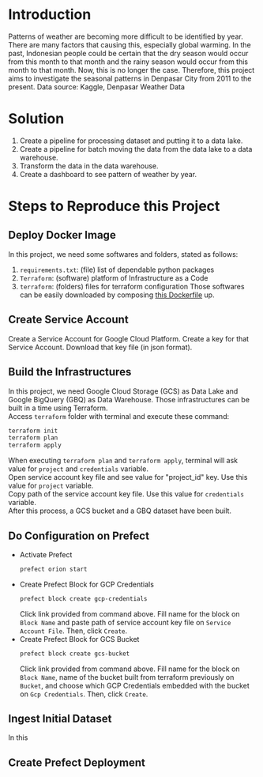 # Introduction
Patterns of weather are becoming more difficult to be identified by year. There are many factors that causing this, especially global warming. In the past, Indonesian people could be certain that the dry season would occur from this month to that month and the rainy season would occur from this month to that month. Now, this is no longer the case. Therefore, this project aims to investigate the seasonal patterns in Denpasar City from 2011 to the present.
Data source: Kaggle, Denpasar Weather Data

# Solution
1. Create a pipeline for processing dataset and putting it to a data lake.
2. Create a pipeline for batch moving the data from the data lake to a data warehouse.
3. Transform the data in the data warehouse.
4. Create a dashboard to see pattern of weather by year.

# Steps to Reproduce this Project

## Deploy Docker Image
In this project, we need some softwares and folders, stated as follows:
1. `requirements.txt`: (file) list of dependable python packages
2. `Terraform`: (software) platform of Infrastructure as a Code
3. `terraform`: (folders) files for terraform configuration
Those softwares can be easily downloaded by composing [this Dockerfile]() up.<br>

## Create Service Account
Create a Service Account for Google Cloud Platform. Create a key for that Service Account. Download that key file (in json format).

## Build the Infrastructures
In this project, we need Google Cloud Storage (GCS) as Data Lake and Google BigQuery (GBQ) as Data Warehouse. Those infrastructures can be built in a time using Terraform.<br>
Access `terraform` folder with terminal and execute these command:
```bash
terraform init
terraform plan
terraform apply
```
When executing `terraform plan` and `terraform apply`, terminal will ask value for `project` and `credentials` variable.<br>
Open service account key file and see value for "project_id" key. Use this value for `project` variable.<br>
Copy path of the service account key file. Use this value for `credentials` variable.<br>
After this process, a GCS bucket and a GBQ dataset have been built.

## Do Configuration on Prefect
- Activate Prefect
  ```bash
  prefect orion start
  ```
- Create Prefect Block for GCP Credentials
  ```bash
  prefect block create gcp-credentials
  ```
  Click link provided from command above. Fill name for the block on `Block Name` and paste path of service account key file on `Service Account File`. Then, click `Create`.
- Create Prefect Block for GCS Bucket
  ```bash
  prefect block create gcs-bucket
  ```
  Click link provided from command above. Fill name for the block on `Block Name`, name of the bucket built from terraform previously on `Bucket`, and choose which GCP Credentials embedded with the bucket on `Gcp Credentials`. Then, click `Create`.

## Ingest Initial Dataset
In this 

## Create Prefect Deployment